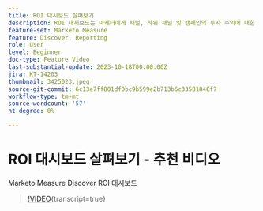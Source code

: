 ```yaml
---
title: ROI 대시보드 살펴보기
description: ROI 대시보드는 마케터에게 채널, 하위 채널 및 캠페인의 투자 수익에 대한 세분화된 보기를 제공합니다. 비용 및 매출 패턴을 꼼꼼히 분석하는 동시에 리드당 비용, 거래 및 기회와 같은 지표를 파악하여 마케팅 기여도를 포괄적으로 파악합니다.
feature-set: Marketo Measure
feature: Discover, Reporting
role: User
level: Beginner
doc-type: Feature Video
last-substantial-update: 2023-10-18T00:00:00Z
jira: KT-14203
thumbnail: 3425023.jpeg
source-git-commit: 6c13e7ff801df0bc9b599e2b713b6c33581848f7
workflow-type: tm+mt
source-wordcount: '57'
ht-degree: 0%

---
```



# ROI 대시보드 살펴보기 - 추천 비디오

Marketo Measure Discover ROI 대시보드

>[!VIDEO](https://video.tv.adobe.com/v/3425023/?learn=on){transcript=true}

